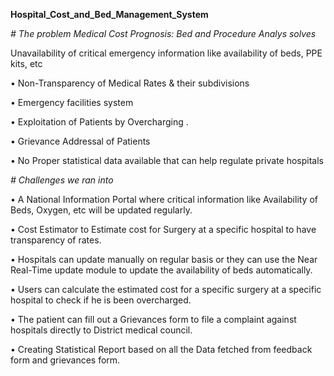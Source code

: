 **Hospital_Cost_and_Bed_Management_System**

*# The problem Medical Cost Prognosis: Bed and Procedure Analys solves*

Unavailability of critical emergency information like availability of beds, PPE kits, etc

• Non-Transparency of Medical Rates & their subdivisions

• Emergency facilities system

• Exploitation of Patients by Overcharging .

• Grievance Addressal of Patients

• No Proper statistical data available that can help regulate private hospitals

*# Challenges we ran into*

• A National Information Portal where critical information like Availability of Beds, Oxygen, etc will be updated regularly.

• Cost Estimator to Estimate cost for Surgery at a specific hospital to have transparency of rates.

• Hospitals can update manually on regular basis or they can use the Near Real-Time update module to update the availability of beds automatically.

• Users can calculate the estimated cost for a specific surgery at a specific hospital to check if he is been overcharged.

• The patient can fill out a Grievances form to file a complaint against hospitals directly to District medical council.

• Creating Statistical Report based on all the Data fetched from feedback form and grievances form.
